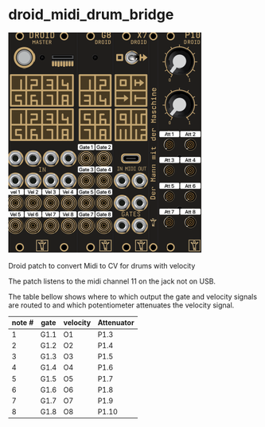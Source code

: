 # droid_midi_drum_bridge

![Patch overview!](modules.png)

Droid patch to convert Midi to CV for drums with velocity

The patch listens to the midi channel 11 on the jack not on USB.

The table bellow shows where to which output the gate and velocity signals are routed to and which potentiometer attenuates the velocity signal.

| note # |  gate | velocity| Attenuator |
|--------|-------|---------|------------|
|   1    |  G1.1 |   O1    |   P1.3     |
|   2    |  G1.2 |   O2    |   P1.4     |
|   3    |  G1.3 |   O3    |   P1.5     |
|   4    |  G1.4 |   O4    |   P1.6     |
|   5    |  G1.5 |   O5    |   P1.7     |
|   6    |  G1.6 |   O6    |   P1.8     |
|   7    |  G1.7 |   O7    |   P1.9     |
|   8    |  G1.8 |   O8    |   P1.10    |
